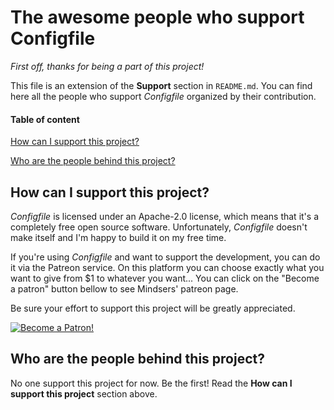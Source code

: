 # The awesome people who support Configfile

*First off, thanks for being a part of this project!*

This file is an extension of the **Support** section in `README.md`. You can find here all the people who support *Configfile* organized by their contribution.

#### Table of content

[How can I support this project?](#how-can-i-support-this-project)

[Who are the people behind this project?](#who-are-the-people-behind-this-project)

<!-- * [Sponsors](#sponsors)
* [Supporters](#supporters) -->

## How can I support this project?

*Configfile* is licensed under an Apache-2.0 license, which means that it's a completely free open source software. Unfortunately, *Configfile* doesn't make itself and I'm happy to build it on my free time.

If you're using *Configfile* and want to support the development, you can do it via the Patreon service. On this platform you can choose exactly what you want to give from $1 to whatever you want... You can click on the "Become a patron" button bellow to see Mindsers' patreon page.

Be sure your effort to support this project will be greatly appreciated.

[![Become a Patron!](https://c5.patreon.com/external/logo/become_a_patron_button.png)](https://www.patreon.com/bePatron?u=9715649)

## Who are the people behind this project?

No one support this project for now. Be the first! Read the **How can I support this project** section above.

<!-- ### Sponsors

### Supporters -->
